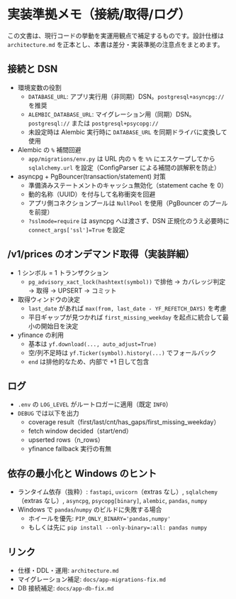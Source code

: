# 実装準拠メモ（接続/取得/ログ）

この文書は、現行コードの挙動を実運用観点で補足するものです。設計仕様は `architecture.md` を正本とし、本書は差分・実装準拠の注意点をまとめます。

## 接続と DSN

- 環境変数の役割
  - `DATABASE_URL`: アプリ実行用（非同期）DSN。`postgresql+asyncpg://` を推奨
  - `ALEMBIC_DATABASE_URL`: マイグレーション用（同期）DSN。`postgresql://` または `postgresql+psycopg://`
  - 未設定時は Alembic 実行時に `DATABASE_URL` を同期ドライバに変換して使用
- Alembic の `%` 補間回避
  - `app/migrations/env.py` は URL 内の `%` を `%%` にエスケープしてから `sqlalchemy.url` を設定（ConfigParser による補間の誤解釈を防止）
- asyncpg + PgBouncer(transaction/statement) 対策
  - 準備済みステートメントのキャッシュ無効化（statement cache を 0）
  - 動的名称（UUID）を付与して名称衝突を回避
  - アプリ側コネクションプールは `NullPool` を使用（PgBouncer のプールを前提）
  - `?sslmode=require` は asyncpg へは渡さず、DSN 正規化のうえ必要時に `connect_args['ssl']=True` を設定

## /v1/prices のオンデマンド取得（実装詳細）

- 1 シンボル = 1 トランザクション
  - `pg_advisory_xact_lock(hashtext(symbol))` で排他 → カバレッジ判定 → 取得 → UPSERT → コミット
- 取得ウィンドウの決定
  - `last_date` があれば `max(from, last_date - YF_REFETCH_DAYS)` を考慮
  - 平日ギャップが見つかれば `first_missing_weekday` を起点に統合して最小の開始日を決定
- yfinance の利用
  - 基本は `yf.download(..., auto_adjust=True)`
  - 空/列不足時は `yf.Ticker(symbol).history(...)` でフォールバック
  - `end` は排他的なため、内部で +1 日して包含

## ログ

- `.env` の `LOG_LEVEL` がルートロガーに適用（既定 `INFO`）
- `DEBUG` では以下を出力
  - coverage result（first/last/cnt/has_gaps/first_missing_weekday）
  - fetch window decided（start/end）
  - upserted rows（n_rows）
  - yfinance fallback 実行の有無

## 依存の最小化と Windows のヒント

- ランタイム依存（抜粋）: `fastapi`, `uvicorn`（extras なし）, `sqlalchemy`（extras なし）, `asyncpg`, `psycopg[binary]`, `alembic`, `pandas`, `numpy`
- Windows で `pandas`/`numpy` のビルドに失敗する場合
  - ホイールを優先: `PIP_ONLY_BINARY='pandas,numpy'`
  - もしくは先に `pip install --only-binary=:all: pandas numpy`

## リンク

- 仕様・DDL・運用: `architecture.md`
- マイグレーション補足: `docs/app-migrations-fix.md`
- DB 接続補足: `docs/app-db-fix.md`
